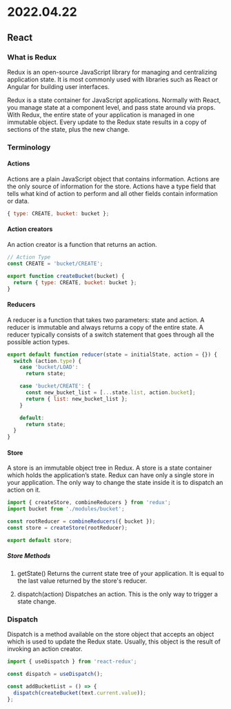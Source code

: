 # 2022.04.22

## React

### What is Redux

Redux is an open-source JavaScript library for managing and centralizing application state. It is most commonly used with libraries such as React or Angular for building user interfaces.

Redux is a state container for JavaScript applications. Normally with React, you manage state at a component level, and pass state around via props. With Redux, the entire state of your application is managed in one immutable object. Every update to the Redux state results in a copy of sections of the state, plus the new change.

### Terminology

#### Actions

Actions are a plain JavaScript object that contains information. Actions are the only source of information for the store. Actions have a type field that tells what kind of action to perform and all other fields contain information or data.

```js
{ type: CREATE, bucket: bucket };
```

#### Action creators

An action creator is a function that returns an action.

```js
// Action Type
const CREATE = 'bucket/CREATE';

export function createBucket(bucket) {
  return { type: CREATE, bucket: bucket };
}
```

#### Reducers

A reducer is a function that takes two parameters: state and action. A reducer is immutable and always returns a copy of the entire state. A reducer typically consists of a switch statement that goes through all the possible action types.

```js
export default function reducer(state = initialState, action = {}) {
  switch (action.type) {
    case 'bucket/LOAD':
      return state;

    case 'bucket/CREATE': {
      const new_bucket_list = [...state.list, action.bucket];
      return { list: new_bucket_list };
    }

    default:
      return state;
  }
}
```

#### Store

A store is an immutable object tree in Redux. A store is a state container which holds the application’s state. Redux can have only a single store in your application. The only way to change the state inside it is to dispatch an action on it.

```js
import { createStore, combineReducers } from 'redux';
import bucket from './modules/bucket';

const rootReducer = combineReducers({ bucket });
const store = createStore(rootReducer);

export default store;
```

##### Store Methods

1. getState()
   Returns the current state tree of your application. It is equal to the last value returned by the store's reducer.

2. dispatch(action)
   Dispatches an action. This is the only way to trigger a state change.

### Dispatch

Dispatch is a method available on the store object that accepts an object which is used to update the Redux state. Usually, this object is the result of invoking an action creator.

```js
import { useDispatch } from 'react-redux';

const dispatch = useDispatch();

const addBucketList = () => {
  dispatch(createBucket(text.current.value));
};
```
